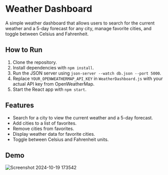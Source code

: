 # Weather Dashboard

A simple weather dashboard that allows users to search for the current weather and a 5-day forecast for any city, manage favorite cities, and toggle between Celsius and Fahrenheit.

## How to Run

1. Clone the repository.
2. Install dependencies with `npm install`.
3. Run the JSON server using `json-server --watch db.json --port 5000`.
4. Replace `YOUR_OPENWEATHERMAP_API_KEY` in `WeatherDashboard.js` with your actual API key from OpenWeatherMap.
5. Start the React app with `npm start`.

## Features

- Search for a city to view the current weather and a 5-day forecast.
- Add cities to a list of favorites.
- Remove cities from favorites.
- Display weather data for favorite cities.
- Toggle between Celsius and Fahrenheit units.

## Demo
![Screenshot 2024-10-19 173542](https://github.com/user-attachments/assets/dfd552f3-01ac-42bf-af75-8097bbf2fdb7)
